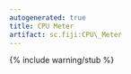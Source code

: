 ```yaml
---
autogenerated: true
title: CPU Meter
artifact: sc.fiji:CPU\_Meter
---
```


{% include warning/stub %}
